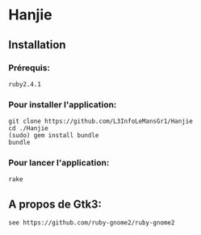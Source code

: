 # Hanjie

## Installation

### Prérequis:

	ruby2.4.1

### Pour installer l'application:

	git clone https://github.com/L3InfoLeMansGr1/Hanjie
	cd ./Hanjie
	(sudo) gem install bundle
	bundle

### Pour lancer l'application:

	rake

## A propos de Gtk3:

	see https://github.com/ruby-gnome2/ruby-gnome2
